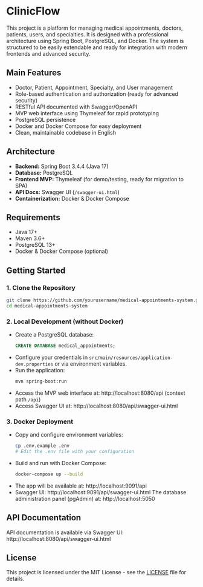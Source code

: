 # ClinicFlow

This project is a platform for managing medical appointments, doctors, patients, users, and specialties. It is designed with a professional architecture using Spring Boot, PostgreSQL, and Docker. The system is structured to be easily extendable and ready for integration with modern frontends and advanced security.

## Main Features
- Doctor, Patient, Appointment, Specialty, and User management
- Role-based authentication and authorization (ready for advanced security)
- RESTful API documented with Swagger/OpenAPI
- MVP web interface using Thymeleaf for rapid prototyping
- PostgreSQL persistence
- Docker and Docker Compose for easy deployment
- Clean, maintainable codebase in English

## Architecture
- **Backend:** Spring Boot 3.4.4 (Java 17)
- **Database:** PostgreSQL
- **Frontend MVP:** Thymeleaf (for demo/testing, ready for migration to SPA)
- **API Docs:** Swagger UI (`/swagger-ui.html`)
- **Containerization:** Docker & Docker Compose

## Requirements
- Java 17+
- Maven 3.6+
- PostgreSQL 13+
- Docker & Docker Compose (optional)

## Getting Started

### 1. Clone the Repository
```bash
git clone https://github.com/yourusername/medical-appointments-system.git
cd medical-appointments-system
```

### 2. Local Development (without Docker)
- Create a PostgreSQL database:
  ```sql
  CREATE DATABASE medical_appointments;
  ```
- Configure your credentials in `src/main/resources/application-dev.properties` or via environment variables.
- Run the application:
  ```bash
  mvn spring-boot:run
  ```
- Access the MVP web interface at: http://localhost:8080/api (context path `/api`)
- Access Swagger UI at: http://localhost:8080/api/swagger-ui.html

### 3. Docker Deployment
- Copy and configure environment variables:
  ```bash
  cp .env.example .env
  # Edit the .env file with your configuration
  ```
- Build and run with Docker Compose:
  ```bash
  docker-compose up --build
  ```
- The app will be available at: http://localhost:9091/api
- Swagger UI: http://localhost:9091/api/swagger-ui.html
The database administration panel (pgAdmin) at: http://localhost:5050

## API Documentation

API documentation is available via Swagger UI: http://localhost:8080/api/swagger-ui.html

## License

This project is licensed under the MIT License - see the [LICENSE](LICENSE) file for details. 
